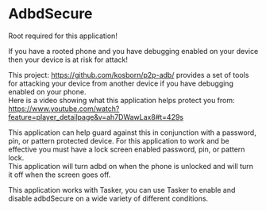 AdbdSecure
==========

Root required for this application!  

If you have a rooted phone and you have debugging enabled on your device then your device is at risk for attack!  

This project: https://github.com/kosborn/p2p-adb/ provides a set of tools for attacking your device from another device if you have debugging enabled on your phone.  
Here is a video showing what this application helps protect you from: https://www.youtube.com/watch?feature=player_detailpage&v=ah7DWawLax8#t=429s  

This application can help guard against this in conjunction with a password, pin, or pattern protected device.  For this application to work and be effective you must have a lock screen enabled password, pin, or pattern lock.  
This application will turn adbd on when the phone is unlocked and will turn it off when the screen goes off.  


This application works with Tasker, you can use Tasker to enable and disable adbdSecure on a wide variety of different conditions.
